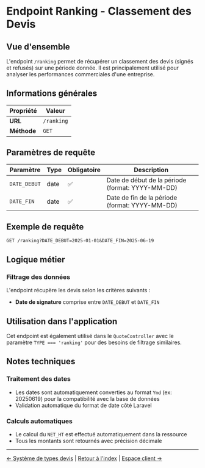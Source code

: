 # Endpoint Ranking - Classement des Devis

## Vue d'ensemble

L'endpoint `/ranking` permet de récupérer un classement des devis (signés et refusés) sur une période donnée. Il est principalement utilisé pour analyser les performances commerciales d'une entreprise.

## Informations générales

| Propriété   | Valeur     |
| ----------- | ---------- |
| **URL**     | `/ranking` |
| **Méthode** | `GET`      |

## Paramètres de requête

| Paramètre    | Type | Obligatoire | Description                                      |
| ------------ | ---- | ----------- | ------------------------------------------------ |
| `DATE_DEBUT` | date | ✅           | Date de début de la période (format: YYYY-MM-DD) |
| `DATE_FIN`   | date | ✅           | Date de fin de la période (format: YYYY-MM-DD)   |

## Exemple de requête

```http
GET /ranking?DATE_DEBUT=2025-01-01&DATE_FIN=2025-06-19
```

## Logique métier

### Filtrage des données

L'endpoint récupère les devis selon les critères suivants :

* **Date de signature** comprise entre `DATE_DEBUT` et `DATE_FIN`

## Utilisation dans l'application

Cet endpoint est également utilisé dans le `QuoteController` avec le paramètre `TYPE === 'ranking'` pour des besoins de filtrage similaires.

## Notes techniques

### Traitement des dates

* Les dates sont automatiquement converties au format `Ymd` (ex: 20250619) pour la compatibilité avec la base de données
* Validation automatique du format de date côté Laravel

### Calculs automatiques

* Le calcul du `NET_HT` est effectué automatiquement dans la ressource
* Tous les montants sont retournés avec précision décimale

***

[← Système de types devis](devis-types.md) | [Retour à l'index](./) | [Espace client →](client-space.md)
